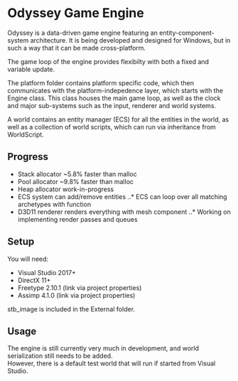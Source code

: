 # Odyssey Game Engine

Odyssey is a data-driven game engine featuring an entity-component-system architecture.  It is being developed and designed for Windows, but in such a way that it can be made cross-platform.

The game loop of the engine provides flexibilty with both a fixed and variable update.

The platform folder contains platform specific code, which then communicates with the platform-indepedence layer, which starts with the Engine class.  This class houses the main game loop, as well as the clock and major sub-systems such as the input, renderer and world systems.  

A world contains an entity manager (ECS) for all the entities in the world, as well as a collection of world scripts, which can run via inheritance from WorldScript.

## Progress

* Stack allocator ~5.8% faster than malloc
* Pool allocator ~9.8% faster than malloc
* Heap allocator work-in-progress
* ECS system can add/remove entities
..* ECS can loop over all matching archetypes with function
* D3D11 renderer renders everything with mesh component
..* Working on implementing render passes and queues

## Setup

You will need:
* Visual Studio 2017+
* DirectX 11+
* Freetype 2.10.1 (link via project properties)
* Assimp 4.1.0 (link via project properties)

stb_image is included in the External folder.

## Usage

The engine is still currently very much in development, and world serialization still needs to be added.  
However, there is a default test world that will run if started from Visual Studio.